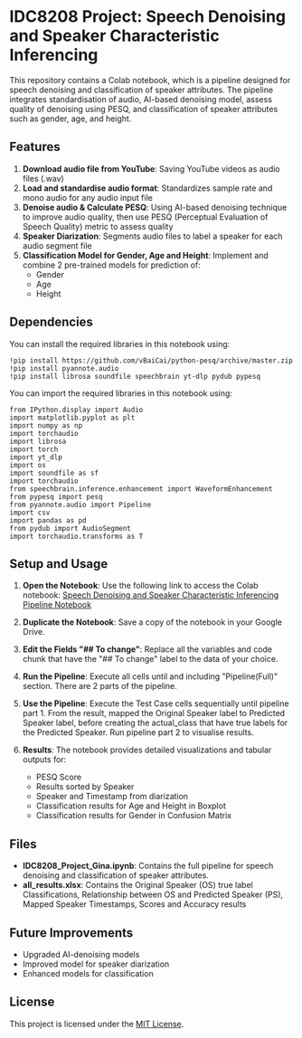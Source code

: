 # IDC8208 Project: Speech Denoising and Speaker Characteristic Inferencing 
This repository contains a Colab notebook, which is a pipeline designed for speech denoising and classification of speaker attributes. The pipeline integrates standardisation of audio, AI-based denoising model, assess quality of denoising using PESQ, and classification of speaker attributes such as gender, age, and height. 

## Features
1. **Download audio file from YouTube**: Saving YouTube videos as audio files (.wav)
2. **Load and standardise audio format**: Standardizes sample rate and mono audio for any audio input file
3. **Denoise audio & Calculate PESQ**: Using AI-based denoising technique to improve audio quality, then use PESQ (Perceptual Evaluation of Speech Quality) metric to assess quality
4. **Speaker Diarization**: Segments audio files to label a speaker for each audio segment file
5. **Classification Model for Gender, Age and Height**: Implement and combine 2 pre-trained models for prediction of:
    - Gender
    - Age
    - Height
   
## Dependencies
You can install the required libraries in this notebook using:
```
!pip install https://github.com/vBaiCai/python-pesq/archive/master.zip
!pip install pyannote.audio
!pip install librosa soundfile speechbrain yt-dlp pydub pypesq
```

You can import the required libraries in this notebook using:
```
from IPython.display import Audio
import matplotlib.pyplot as plt
import numpy as np
import torchaudio
import librosa
import torch
import yt_dlp
import os
import soundfile as sf
import torchaudio
from speechbrain.inference.enhancement import WaveformEnhancement
from pypesq import pesq
from pyannote.audio import Pipeline
import csv
import pandas as pd
from pydub import AudioSegment
import torchaudio.transforms as T
```
## Setup and Usage
1. **Open the Notebook**: Use the following link to access the Colab notebook:
   [Speech Denoising and Speaker Characteristic Inferencing Pipeline Notebook](https://colab.research.google.com/github/Gina-C/IDC8208/blob/main/IDC8208_Project_Gina.ipynb)
   
2. **Duplicate the Notebook**: Save a copy of the notebook in your Google Drive. 

3. **Edit the Fields "## To change"**: Replace all the variables and code chunk that have the "## To change" label to the data of your choice. 

4. **Run the Pipeline**: Execute all cells until and including "Pipeline(Full)" section. There are 2 parts of the pipeline.
   
5. **Use the Pipeline**: Execute the Test Case cells sequentially until pipeline part 1. From the result, mapped the Original Speaker label to Predicted Speaker label, before creating the actual_class that have true labels for the Predicted Speaker. Run pipeline part 2 to visualise results.

6. **Results**: The notebook provides detailed visualizations and tabular outputs for:
   - PESQ Score
   - Results sorted by Speaker
   - Speaker and Timestamp from diarization
   - Classification results for Age and Height in Boxplot
   - Classification results for Gender in Confusion Matrix
  
## Files
- **IDC8208_Project_Gina.ipynb**: Contains the full pipeline for speech denoising and classification of speaker attributes.
- **all_results.xlsx**: Contains the Original Speaker (OS) true label Classifications, Relationship between OS and Predicted Speaker (PS), Mapped Speaker Timestamps, Scores and Accuracy results

## Future Improvements
- Upgraded AI-denoising models
- Improved model for speaker diarization
- Enhanced models for classification

## License

This project is licensed under the [MIT License](LICENSE).

